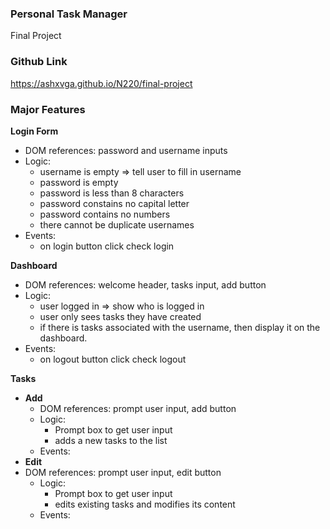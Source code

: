 ### Personal Task Manager

Final Project

### Github Link
https://ashxvga.github.io/N220/final-project
### Major Features

**Login Form**
- DOM references: password and username inputs
- Logic:
    - username is empty => tell user to fill in username
    - password is empty
    - password is less than 8 characters
    - password constains no capital letter
    - password contains no numbers
    - there cannot be duplicate usernames
- Events:
    - on login button click check login

**Dashboard**
- DOM references: welcome header, tasks input, add button
- Logic:
    - user logged in => show who is logged in
    - user only sees tasks they have created
    - if there is tasks associated with the username, then display it on the dashboard.
- Events:
    - on logout button click check logout

**Tasks**
- **Add**
    - DOM references: prompt user input, add button
    - Logic:
        - Prompt box to get user input
        - adds a new tasks to the list
    - Events:
- **Edit**
 - DOM references: prompt user input, edit button
    - Logic:
        - Prompt box to get user input
        - edits existing tasks and modifies its content
    - Events:
